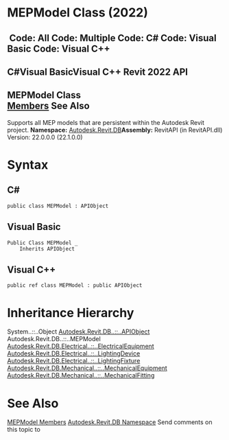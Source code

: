 # MEPModel Class (2022)

﻿
 Code: All Code: Multiple Code: C# Code: Visual Basic Code: Visual C++   
---  
C#Visual BasicVisual C++
Revit 2022 API  
---  
MEPModel Class  
[Members](5c008dd4-07b7-972f-8524-64a5e391b693.md "MEPModel Members") See Also  
---  
Supports all MEP models that are persistent within the Autodesk Revit project. 
**Namespace:** [Autodesk.Revit.DB](87546ba7-461b-c646-cbb1-2cb8f5bff8b2.md "Autodesk.Revit.DB Namespace")**Assembly:** RevitAPI (in RevitAPI.dll) Version: 22.0.0.0 (22.1.0.0)
# Syntax
C#  
---  
```text
public class MEPModel : APIObject
```
  
Visual Basic  
---  
```text
Public Class MEPModel _
	Inherits APIObject
```
  
Visual C++  
---  
```text
public ref class MEPModel : public APIObject
```
  
# Inheritance Hierarchy
System..::..Object [Autodesk.Revit.DB..::..APIObject](beb86ef5-39ad-3f0d-0cd9-0c929387a2bb.md "APIObject Class") Autodesk.Revit.DB..::..MEPModel [Autodesk.Revit.DB.Electrical..::..ElectricalEquipment](a93a0589-784b-27a3-c7d0-1122921a7a23.md "ElectricalEquipment Class") [Autodesk.Revit.DB.Electrical..::..LightingDevice](3847dea6-7a22-64f2-14c4-722ad4956e23.md "LightingDevice Class") [Autodesk.Revit.DB.Electrical..::..LightingFixture](5b2588f2-62a5-f395-33d9-8d75355bf0b6.md "LightingFixture Class") [Autodesk.Revit.DB.Mechanical..::..MechanicalEquipment](ac807ec8-776f-63f5-3550-a56dae7f9ac3.md "MechanicalEquipment Class") [Autodesk.Revit.DB.Mechanical..::..MechanicalFitting](7909d5fc-ce46-b455-925d-a0404ff84eef.md "MechanicalFitting Class")
# See Also
[MEPModel Members](5c008dd4-07b7-972f-8524-64a5e391b693.md "MEPModel Members")
[Autodesk.Revit.DB Namespace](87546ba7-461b-c646-cbb1-2cb8f5bff8b2.md "Autodesk.Revit.DB Namespace")
Send comments on this topic to 